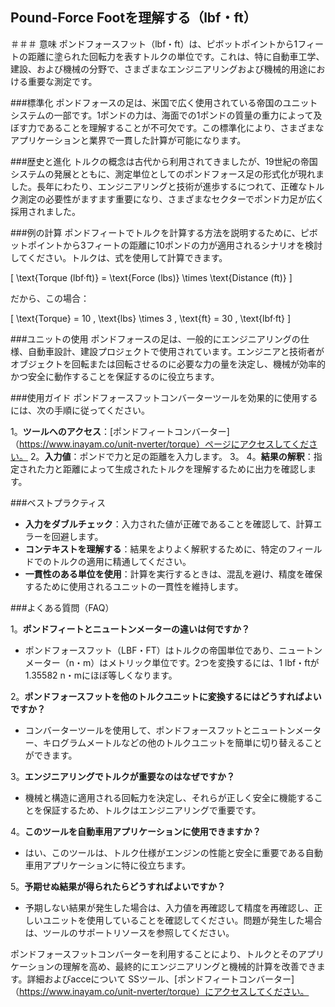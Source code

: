 ## Pound-Force Footを理解する（lbf・ft）

＃＃＃ 意味
ポンドフォースフット（lbf・ft）は、ピボットポイントから1フィートの距離に塗られた回転力を表すトルクの単位です。これは、特に自動車工学、建設、および機械の分野で、さまざまなエンジニアリングおよび機械的用途における重要な測定です。

###標準化
ポンドフォースの足は、米国で広く使用されている帝国のユニットシステムの一部です。1ポンドの力は、海面での1ポンドの質量の重力によって及ぼす力であることを理解することが不可欠です。この標準化により、さまざまなアプリケーションと業界で一貫した計算が可能になります。

###歴史と進化
トルクの概念は古代から利用されてきましたが、19世紀の帝国システムの発展とともに、測定単位としてのポンドフォース足の形式化が現れました。長年にわたり、エンジニアリングと技術が進歩するにつれて、正確なトルク測定の必要性がますます重要になり、さまざまなセクターでポンド力足が広く採用されました。

###例の計算
ポンドフィートでトルクを計算する方法を説明するために、ピボットポイントから3フィートの距離に10ポンドの力が適用されるシナリオを検討してください。トルクは、式を使用して計算できます。

\[ \text{Torque (lbf·ft)} = \text{Force (lbs)} \times \text{Distance (ft)} \]

だから、この場合：

\[ \text{Torque} = 10 \, \text{lbs} \times 3 \, \text{ft} = 30 \, \text{lbf·ft} \]

###ユニットの使用
ポンドフォースの足は、一般的にエンジニアリングの仕様、自動車設計、建設プロジェクトで使用されています。エンジニアと技術者がオブジェクトを回転または回転させるのに必要な力の量を決定し、機械が効率的かつ安全に動作することを保証するのに役立ちます。

###使用ガイド
ポンドフォースフットコンバーターツールを効果的に使用するには、次の手順に従ってください。

1。**ツールへのアクセス**：[ポンドフィートコンバーター]（https://www.inayam.co/unit-nverter/torque）ページにアクセスしてください。
2。**入力値**：ポンドで力と足の距離を入力します。
3。
4。**結果の解釈**：指定された力と距離によって生成されたトルクを理解するために出力を確認します。

###ベストプラクティス
-  **入力をダブルチェック**：入力された値が正確であることを確認して、計算エラーを回避します。
-  **コンテキストを理解する**：結果をよりよく解釈するために、特定のフィールドでのトルクの適用に精通してください。
-  **一貫性のある単位を使用**：計算を実行するときは、混乱を避け、精度を確保するために使用されるユニットの一貫性を維持します。

###よくある質問（FAQ）

1。**ポンドフィートとニュートンメーターの違いは何ですか？**
- ポンドフォースフット（LBF・FT）はトルクの帝国単位であり、ニュートンメーター（n・m）はメトリック単位です。2つを変換するには、1 lbf・ftが1.35582 n・mにほぼ等しくなります。

2。**ポンドフォースフットを他のトルクユニットに変換するにはどうすればよいですか？**
- コンバーターツールを使用して、ポンドフォースフットとニュートンメーター、キログラムメートルなどの他のトルクユニットを簡単に切り替えることができます。

3。**エンジニアリングでトルクが重要なのはなぜですか？**
- 機械と構造に適用される回転力を決定し、それらが正しく安全に機能することを保証するため、トルクはエンジニアリングで重要です。

4。**このツールを自動車用アプリケーションに使用できますか？**
- はい、このツールは、トルク仕様がエンジンの性能と安全に重要である自動車用アプリケーションに特に役立ちます。

5。**予期せぬ結果が得られたらどうすればよいですか？**
- 予期しない結果が発生した場合は、入力値を再確認して精度を再確認し、正しいユニットを使用していることを確認してください。問題が発生した場合は、ツールのサポートリソースを参照してください。

ポンドフォースフットコンバーターを利用することにより、トルクとそのアプリケーションの理解を高め、最終的にエンジニアリングと機械的計算を改善できます。詳細およびacceについて SSツール、[ポンドフィートコンバーター]（https://www.inayam.co/unit-nverter/torque）にアクセスしてください。